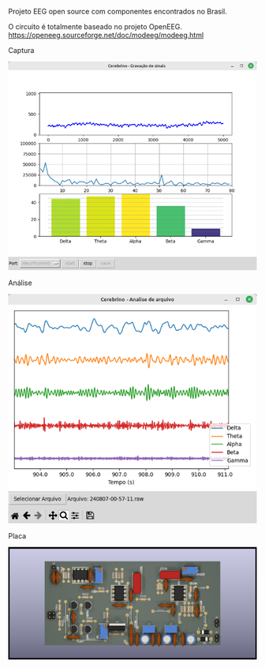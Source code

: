 Projeto EEG open source com componentes encontrados no Brasil.

O circuito é totalmente baseado no projeto OpenEEG.
https://openeeg.sourceforge.net/doc/modeeg/modeeg.html

Captura

![Captura](captura.png)

Análise

![Análise](analise.png)

Placa

![Placa](placa.png)
